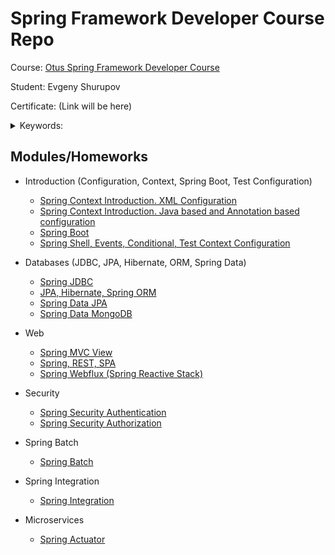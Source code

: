 # Spring Framework Developer Course Repo

Course: [Otus Spring Framework Developer Course](https://otus.ru/lessons/javaspring/)

Student: Evgeny Shurupov

Certificate: (Link will be here)

<details>
  <summary>Keywords: </summary>

  `Maven`, `XML Configuration`, `Java Based Configuration`, `Annotation Based Configuration`,
  `Spring Context`, `BeanPostProcessor`, `BeanFactory`, `Spring Boot`,
  `Spring Boot Starter`, `YML application configuration`, `Java Internationalization`,
  `Spring Shell`, `Spring Events`, `Conditional`, `Test Context Configuration`,
  `Spring JDBC`, `JPA`, `Hibernate`, `N+1`, `Spring ORM`, `EntityManager`,
  `Docker`,
  `JPQL`, `Spring Data`, `Spring Data JPA`,
  `Spring Data MongoDB`,
  `DAO`, `Lombok`, `Liquibase`, `Postgres`, `H2`,
  `Mongock`, `Embedded MongoDB`,
  `JUnit5`, `AssertJ`, `Mockito`,
  `@JdbcTest`, `@DataJpaTest`, `@DataMongoTest`, `@DirtiesContext`,
  `Reactive Programming`, `RxJava`, `WebFlux`, `Reactive Mongo Repository`,
  `Spring Security`, `Authentication`, `Authorization`,
  `Spring Batch`,
  `Spring Boot Actuator`, `Prometheus`, `Spring Data Rest`, `HATEOAS`, `HAL-Explorer`
</details>

## Modules/Homeworks

- Introduction (Configuration, Context, Spring Boot, Test Configuration)
    - [Spring Context Introduction. XML Configuration](01-introduction-xml-configuration)
    - [Spring Context Introduction. Java based and Annotation based configuration](02-introduction-java-annotation-configuration)
    - [Spring Boot](03-spring-boot)
    - [Spring Shell, Events, Conditional, Test Context Configuration](05-spring-shell)

- Databases (JDBC, JPA, Hibernate, ORM, Spring Data)
    - [Spring JDBC](07-spring-jdbc)
    - [JPA, Hibernate, Spring ORM](09-jpa-hibernate-spring-orm)
    - [Spring Data JPA](11-spring-data-jpa)
    - [Spring Data MongoDB](13-spring-data-mongodb)

- Web
    - [Spring MVC View](15-spring-mvc-view)
    - [Spring, REST, SPA](16-spring-spa)
    - [Spring Webflux (Spring Reactive Stack)](20-webflux)

- Security
    - [Spring Security Authentication](23-security-authentication)
    - [Spring Security Authorization](25-authorization)

- Spring Batch
    - [Spring Batch](26-spring-batch)

- Spring Integration
    - [Spring Integration](29-spring-integration)

- Microservices
    - [Spring Actuator](30-spring-actuator)
